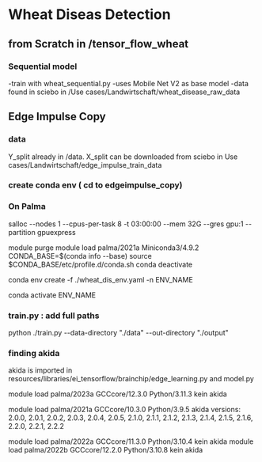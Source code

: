 # Wheat Diseas Detection

## from Scratch in /tensor_flow_wheat

### Sequential model 

-train with wheat_sequential.py
-uses Mobile Net V2 as base model
-data found in sciebo in /Use cases/Landwirtschaft/wheat_disease_raw_data



## Edge Impulse Copy
### data 
Y_split already in /data. 
X_split can be downloaded from sciebo in Use cases/Landwirtschaft/edge_impulse_train_data

### create conda env ( cd to edgeimpulse_copy)

### On Palma

salloc --nodes 1 --cpus-per-task 8 -t 03:00:00 --mem 32G --gres gpu:1 --partition gpuexpress

module purge
module load palma/2021a Miniconda3/4.9.2
CONDA_BASE=$(conda info --base)
source $CONDA_BASE/etc/profile.d/conda.sh
conda deactivate

conda env create -f ./wheat_dis_env.yaml -n ENV_NAME

conda activate ENV_NAME

### train.py : add full paths 
python ./train.py --data-directory "./data" --out-directory "./output"


### finding akida
akida is imported in resources/libraries/ei_tensorflow/brainchip/edge_learning.py and model.py

module load palma/2023a  GCCcore/12.3.0 Python/3.11.3    kein akida

module load palma/2021a  GCCcore/10.3.0 Python/3.9.5     akida versions: 2.0.0, 2.0.1, 2.0.2, 2.0.3, 2.0.4, 2.0.5, 2.1.0,
2.1.1, 2.1.2, 2.1.3, 2.1.4, 2.1.5, 2.1.6, 2.2.0, 2.2.1, 2.2.2

module load palma/2022a  GCCcore/11.3.0 Python/3.10.4    kein akida
module load palma/2022b  GCCcore/12.2.0 Python/3.10.8    kein akida